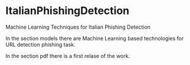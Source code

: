# ItalianPhishingDetection

Machine Learning Techniques for Italian Phishing Detection



In the section models there are Machine Learning based technologies for URL detection phishing task.


In the section pdf there is a first relase of the work.
